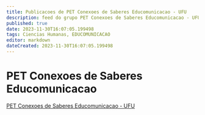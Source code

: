 ```yaml
---
title: Publicacoes de PET Conexoes de Saberes Educomunicacao - UFU
description: feed do grupo PET Conexoes de Saberes Educomunicacao - UFU
published: true
date: 2023-11-30T16:07:05.199498
tags: Ciencias Humanas, EDUCOMUNICACAO
editor: markdown
dateCreated: 2023-11-30T16:07:05.199498
---
```


# PET Conexoes de Saberes Educomunicacao
[PET Conexoes de Saberes Educomunicacao - UFU](/grupo/212PETConexoesdeSaberesEducomunicacaoUFU.md)
